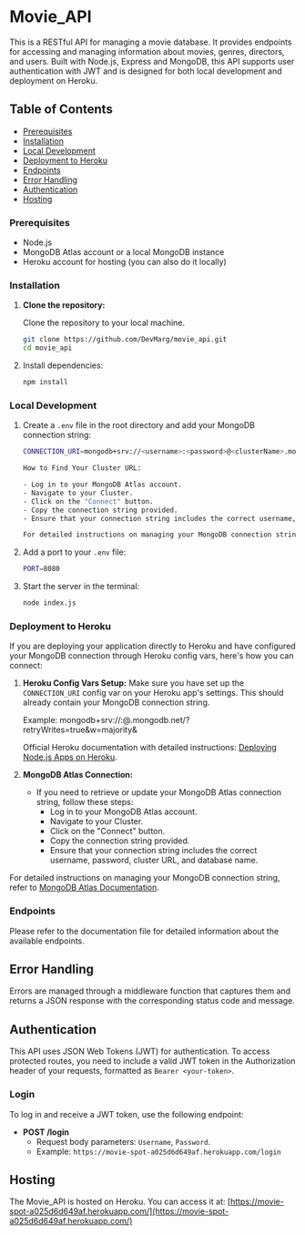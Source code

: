 # Movie_API

This is a RESTful API for managing a movie database. It provides endpoints for accessing and managing information about movies, genres, directors, and users. Built with Node.js, Express and MongoDB, this API supports user authentication with JWT and is designed for both local development and deployment on Heroku.

## Table of Contents

- [Prerequisites](#prerequisites)
- [Installation](#installation)
- [Local Development](#local-development)
- [Deployment to Heroku](#deployment-to-heroku)
- [Endpoints](#endpoints)
- [Error Handling](#error-handling)
- [Authentication](#authentication)
- [Hosting](#hosting)


### Prerequisites

- Node.js
- MongoDB Atlas account or a local MongoDB instance
- Heroku account for hosting (you can also do it locally)

### Installation

1. **Clone the repository:**

   Clone the repository to your local machine.

   ```sh
   git clone https://github.com/DevMarg/movie_api.git
   cd movie_api

2. Install dependencies:

   ```sh
   npm install
   ```
 ### Local Development

1. Create a `.env` file in the root directory and add your MongoDB connection string:

   ```sh
   CONNECTION_URI=mongodb+srv://<username>:<password>@<clusterName>.mongodb.net/<dataBaseName>?retryWrites=true&w=majority&<appName>

   How to Find Your Cluster URL:

   - Log in to your MongoDB Atlas account.
   - Navigate to your Cluster.
   - Click on the "Connect" button.
   - Copy the connection string provided.
   - Ensure that your connection string includes the correct username, password, cluster URL, and database name.

   For detailed instructions on managing your MongoDB connection string, refer to [MongoDB Atlas Documentation](https://www.mongodb.com/docs/atlas/troubleshoot-connection/#special-characters-in-connection-string-password).

2. Add a port to your `.env` file:  

    ```sh
   PORT=8080
   ```
3. Start the server in the terminal:

    ```sh
    node index.js
    ```

 ### Deployment to Heroku

If you are deploying your application directly to Heroku and have configured your MongoDB connection through Heroku config vars, here's how you can connect:

1. **Heroku Config Vars Setup:**
   Make sure you have set up the `CONNECTION_URI` config var on your Heroku app's settings. This should already contain your MongoDB connection string.

   Example: mongodb+srv://<username>:<password>@<clusterName>.mongodb.net/<dataBaseName>?retryWrites=true&w=majority&<appName>

   Official Heroku documentation with detailed instructions: [Deploying Node.js Apps on Heroku](https://devcenter.heroku.com/articles/deploying-nodejs).

2. **MongoDB Atlas Connection:**
   - If you need to retrieve or update your MongoDB Atlas connection string, follow these steps:
     - Log in to your MongoDB Atlas account.
     - Navigate to your Cluster.
     - Click on the "Connect" button.
     - Copy the connection string provided.
     - Ensure that your connection string includes the correct username, password, cluster URL, and database name.

For detailed instructions on managing your MongoDB connection string, refer to [MongoDB Atlas Documentation](https://www.mongodb.com/docs/atlas/troubleshoot-connection/#special-characters-in-connection-string-password).

### Endpoints

Please refer to the documentation file for detailed information about the available endpoints.

## Error Handling

Errors are managed through a middleware function that captures them and returns a JSON response with the corresponding status code and message.

## Authentication

This API uses JSON Web Tokens (JWT) for authentication. To access protected routes, you need to include a valid JWT token in the Authorization header of your requests, formatted as `Bearer <your-token>`.

### Login

To log in and receive a JWT token, use the following endpoint:

- **POST /login**
  - Request body parameters: `Username`, `Password`.
  - Example: `https://movie-spot-a025d6d649af.herokuapp.com/login`

## Hosting

The Movie_API is hosted on Heroku. You can access it at: [https://movie-spot-a025d6d649af.herokuapp.com/](https://movie-spot-a025d6d649af.herokuapp.com/)


